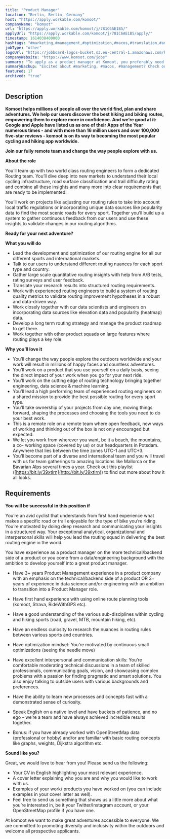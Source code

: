 ```yaml
---
title: "Product Manager"
location: "Berlin, Berlin, Germany"
host: "https://apply.workable.com/komoot/"
companyName: "komoot"
url: "https://apply.workable.com/komoot/j/781C6AE1B5/"
applyUrl: "https://apply.workable.com/komoot/j/781C6AE1B5/apply/"
timestamp: 1614038400000
hashtags: "#marketing,#management,#optimization,#macos,#translation,#analysis,#office,#English"
jobType: "other"
logoUrl: "https://jobboard-logos-bucket.s3.eu-central-1.amazonaws.com/komoot"
companyWebsite: "https://www.komoot.com/jobs"
summary: "To apply as a product manager at Komoot, you preferably need to have 3+ years Product Management experience in a product company with an emphasis on the technical/backend side of a product OR 3+ years of experience in data science and/or engineering with an ambition to transition into a Product Manager role."
summaryBackup: "Excited about #marketing, #macos, #management? Check out this job post!"
featured: 17
archived: "true"
---
```


## Description

**Komoot helps millions of people all over the world find, plan and share adventures. We help our users discover the best hiking and biking routes, empowering them to explore more in confidence. And we’re good at it: Google and Apple have listed us as one of their Apps of the Year numerous times - and with more than 16 million users and over 100,000 five-star reviews - komoot is on its way to becoming the most popular cycling and hiking app worldwide.**

**Join our fully remote team and change the way people explore with us.**

**About the role**

You’ll team up with two world class routing engineers to form a dedicated Routing team. You’ll dive deep into new markets to understand their local cycling infrastructure, road surface classification and trail difficulty rating and combine all these insights and many more into clear requirements that are ready to be implemented.

You’ll work on projects like adjusting our routing rules to take into account local traffic regulations or incorporating unique data sources like popularity data to find the most scenic roads for every sport. Together you’ll build up a system to gather continuous feedback from our users and use these insights to validate changes in our routing algorithms.

**Ready for your next adventure?**

**What you will do**

*   Lead the development and optimization of our routing engine for all our different sports and international markets.
*   Talk to our users to understand different routing nuances for each sport type and country.
*   Gather large scale quantitative routing insights with help from A/B tests, rating surveys and user feedback.
*   Translate your research results into structured routing requirements.
*   Work with experienced routing engineers to build a system of routing quality metrics to validate routing improvement hypotheses in a robust and data-driven way.
*   Work closely together with our data scientists and engineers on incorporating data sources like elevation data and popularity (heatmap) data.
*   Develop a long term routing strategy and manage the product roadmap to get there.
*   Work together with other product squads on large features where routing plays a key role.

**Why you’ll love it**

*   You’ll change the way people explore the outdoors worldwide and your work will result in millions of happy faces and countless adventures.
*   You’ll work on a product that you use yourself on a daily basis, seeing the direct impact of your work when you go for your next ride.
*   You’ll work on the cutting edge of routing technology bringing together engineering, data science & machine learning.
*   You’ll lead a high performing team of experienced routing engineers on a shared mission to provide the best possible routing for every sport type.
*   You’ll take ownership of your projects from day one, moving things forward, shaping the processes and choosing the tools you need to do your best work.
*   This is a remote role on a remote team where open feedback, new ways of working and thinking out of the box is not only encouraged but expected.
*   We let you work from wherever you want, be it a beach, the mountains, a co- working space (covered by us) or our headquarters in Potsdam. Anywhere that lies between the time zones UTC-1 and UTC+3.
*   You’ll become part of a diverse and international team and you will travel with us for team gatherings to amazing locations like Mallorca or the Bavarian Alps several times a year. Check out this playlist ([https://bit.ly/39xtIrn](http://bit.ly/39xtIrn)) to find out more about how it all looks.

## Requirements

**You will be successful in this position if**

You’re an avid cyclist that understands from first hand experience what makes a specific road or trail enjoyable for the type of bike you’re riding. You’re motivated by doing deep research and communicating your insights in a structured way. Your exceptional analytical, organizational and interpersonal skills will help you lead the routing squad in delivering the best routing engine in the world.

You have experience as a product manager on the more technical/backend side of a product or you come from a data/engineering background with the ambition to develop yourself into a great product manager.

*   Have 3+ years Product Management experience in a product company with an emphasis on the technical/backend side of a product OR 3+ years of experience in data science and/or engineering with an ambition to transition into a Product Manager role.
*   Have first hand experience with using online route planning tools (komoot, Strava, RideWithGPS etc).
*   Have a good understanding of the various sub-disciplines within cycling and hiking sports (road, gravel, MTB, mountain hiking, etc).
*   Have an endless curiosity to research the nuances in routing rules between various sports and countries.
*   Have optimization mindset: You’re motivated by continuous small optimizations (seeing the needle move)

*   Have excellent interpersonal and communication skills: You’re comfortable moderating technical discussions in a team of skilled professionals, communicating goals, vision, and showcasing complex problems with a passion for finding pragmatic and smart solutions. You also enjoy talking to outside users with various backgrounds and preferences.

*   Have the ability to learn new processes and concepts fast with a demonstrated sense of curiosity.
*   Speak English on a native level and have buckets of patience, and no ego – we’re a team and have always achieved incredible results together.
*   Bonus: if you have already worked with OpenStreetMap data (professional or hobby) and/or are familiar with basic routing concepts like graphs, weights, Dijkstra algorithm etc.

**Sound like you?**

Great, we would love to hear from you! Please send us the following:

*   Your CV in English highlighting your most relevant experience.
*   A cover letter explaining who you are and why you would like to work with us.
*   Examples of your work/ products you have worked on (you can include examples in your cover letter as well).
*   Feel free to send us something that shows us a little more about what you’re interested in, be it your Twitter/Instagram account, or your OpenStreetMap profile if you have one.

At komoot we want to make great adventures accessible to everyone. We are committed to promoting diversity and inclusivity within the outdoors and welcome all prospective applicants.
